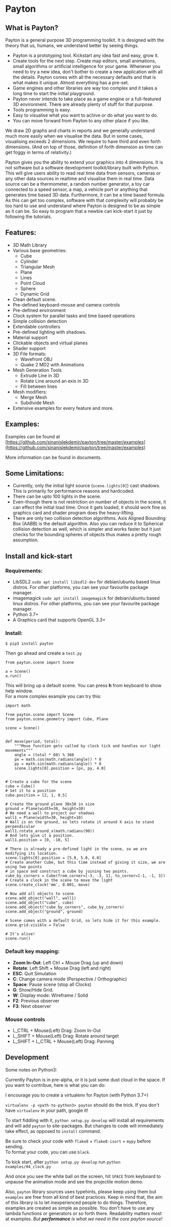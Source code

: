 # Payton

## What is Payton?

Payton is a general purpose 3D programming toolkit. It is designed with the
theory that us, humans, we understand better by seeing things.


* Payton is a prototyping tool. Kickstart any idea fast and easy, grow it.
* Create tools for the next step. Create map editors, small animations, small
  algorithms or artificial intelligence for your game. Whenever you need to
  try a new idea, don't bother to create a new application with all the
  details. Payton comes with all the necessary defaults and that is what makes
  it unique. Almost everything has a pre-set.
* Game engines and other libraries are way too complex and it takes a long time
  to start the initial playground.
* Payton never intends to take place as a game engine or a full-featured 3D
  environment. There are already plenty of stuff for that purpose.
* Tools programming is easy.
* Easy to visualise what you want to achive or do what you want to do.
* You can move forward from Payton to any other place if you like.


We draw 2D graphs and charts in reports and we generally understand much more
easily when we visualise the data. But in some cases, visualising exceeds 2
dimensions. We require to have third and even forth dimensions. (And on top of
those, definition of forth dimension as time can get foggy in terms of
relativity.)

Payton gives you the ability to extend your graphics into 4 dimensions. It is not
software but a software development toolkit/library built with Python.
This will give users ability to read real time data from sensors, cameras or
any other data sources in realtime and visualise them in real time. Data source
can be a thermometer, a random number generator, a toy car connected to a speed
sensor, a map, a vehicle port or anything that generates time based 3D data.
Furthermore, it can be a time based formula. As this can get too complex,
software with that complexity will probably be too hard to use and understand
where Payton is designed to be as simple as it can be. So easy to program that
a newbie can kick-start it just by following the tutorials.

## Features:

* 3D Math Library
* Various base geometries:
  * Cube
  * Cylinder
  * Triangular Mesh
  * Plane
  * Lines
  * Point Cloud
  * Sphere
  * Dynamic Grid
* Clean default scene.
* Pre-defined keyboard-mouse and camera controls
* Pre-defined environment
* Clock system for parallel tasks and time based operations
* Simple collision detection
* Extendable controllers
* Pre-defined lighting with shadows.
* Material support
* Clickable objects and virtual planes
* Shader support
* 3D File formats:
  * Wavefront OBJ
  * Quake 2 MD2 with Animations
* Mesh Generation Tools
  * Extrude Line in 3D
  * Rotate Line around an exis in 3D
  * Fill between lines
* Mesh modifiers:
  * Merge Mesh
  * Subdivide Mesh
* Extensive examples for every feature and more.


## Examples:

Examples can be found at [https://github.com/sinanislekdemir/payton/tree/master/examples](https://github.com/sinanislekdemir/payton/tree/master/examples)

More information can be found in documents.

## Some Limitations:

- Currently, only the initial light source (`scene.lights[0]`) cast shadows. This is primarily for performance reasons and hardcoded.
- There can be upto 100 lights in the scene.
- Even-though there is not restriction on number of objects in the scene, it can effect the initial load time. Once it gets loaded, it should work fine as graphics card and shader program does the heavy-lifting.
- There are only two collision detection algorithms. Axis Aligned Bounding Box (AABB) is the default algorithm. Also you can reduce it to Spherical collision detection as well, which is simpler and works faster but it just checks for the bounding spheres of objects thus makes a pretty rough assumption.

## Install and kick-start

### Requirements:

- LibSDL2 `sudo apt install libsdl2-dev` for debian/ubuntu based linux distros. For other platforms, you can see your favourite package manager.
- imagemagick `sudo apt install imagemagick` for debian/ubuntu based linux distros. For other platforms, you can see your favourite package manager.
- Python 3.7+
- A Graphics card that supports OpenGL 3.3+

### Install:

    $ pip3 install payton

Then go ahead and create a `test.py`

    from payton.scene import Scene
    
    a = Scene()
    a.run()

This will bring up a default scene. You can press **h** from keyboard to show help window.  
For a more complex example you can try this:

    import math

    from payton.scene import Scene
    from payton.scene.geometry import Cube, Plane

    scene = Scene()


    def move(period, total):
        """Move function gets called by clock tick and handles our light movements"""
        angle = (total * 60) % 360
        px = math.cos(math.radians(angle)) * 8
        py = math.sin(math.radians(angle)) * 8
        scene.lights[0].position = [px, py, 4.0]


    # Create a cube for the scene
    cube = Cube()
    # Set it to a position
    cube.position = [2, 1, 0.5]

    # Create the ground plane 30x30 in size
    ground = Plane(width=30, height=30)
    # We need a wall to project our shadows
    wall1 = Plane(width=30, height=10)
    # Wall is on the ground, so lets rotate it around X axis to stand perpendicular
    wall1.rotate_around_x(math.radians(90))
    # And lets give it a position.
    wall1.position = [0, -10, 5]

    # There is already a pre-defined light in the scene, so we are modifying its location.
    scene.lights[0].position = [5.0, 5.0, 6.0]
    # Create another Cube, but this time instead of giving it size, we are using two points
    # in space and construct a cube by joining two points.
    cube_by_corners = Cube(from_corner=[-3, -3, 1], to_corner=[-1, -1, 3])
    # Create a clock in the scene to move the light
    scene.create_clock('mm', 0.001, move)

    # Now add all objects to scene
    scene.add_object("wall", wall1)
    scene.add_object("cube", cube)
    scene.add_object("cube_by_corners", cube_by_corners)
    scene.add_object("ground", ground)

    # Scene comes with a default Grid, so lets hide it for this example.
    scene.grid.visible = False

    # It's alive!
    scene.run()


### Default key mapping:

- **Zoom In-Out**: Left Ctrl + Mouse Drag (up and down)
- **Rotate**: Left Shift + Mouse Drag (left and right)
- **ESC**: Quit Simulation
- **C**: Change camera mode (Perspective / Orthographic)
- **Space**: Pause scene (stop all Clocks)
- **G**: Show/Hide Grid.
- **W**: Display mode: Wireframe / Solid
- **F2**: Previous observer
- **F3**: Next observer

### Mouse controls
- L_CTRL + Mouse(Left) Drag: Zoom In-Out
- L_SHIFT + Mouse(Left) Drag: Rotate around target
- L_SHIFT + L_CTRL + Mouse(Left) Drag: Panning

## Development

Some notes on Python3:

Currently Payton is in pre-alpha, or it is just some dust cloud in the space.
If you want to contribue, here is what you can do:

I encourage you to create a virtualenv for Payton (with Python 3.7+)

`virtualenv -p <path-to-python3> payton` should do the trick. If you don't have
`virtualenv` in your path, google it!

To start fiddling with it, `python setup.py develop` will install all
requirements and will add `payton` to site-packages. But changes to code will
immediately take effect, as opposed to `install` command.

Be sure to check your code with `flake8` + `flake8-isort` + `mypy` before sending.  
To format your code, you can use `black`.

To kick start, after `python setup.py develop` run `python examples/04_clock.py`

And once you see the white ball on the screen, hit `SPACE` from keyboard to unpause
the animation mode and see the projectile motion demo.

Also, `payton` library sources uses typehints, please keep using them but `examples` are free from all kind of best practices. Keep in mind that, the aim of this library is to let inexperienced people to do things. Therefore, examples are created as simple as possible. You don't have to use any lambda functions or generators or so forth there. Readability matters most at examples. _But **performance** is what we need in the core payton source!_  
